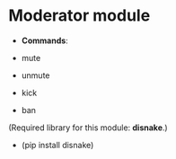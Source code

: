 # Moderator module

 - **Commands**:

 - mute
 - unmute
 - kick
 - ban

(Required library for this module: **disnake**.)
- (pip install disnake)